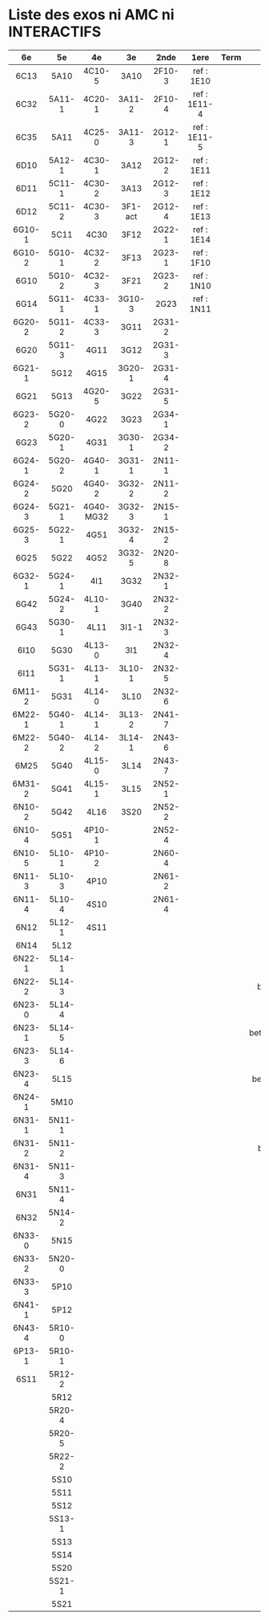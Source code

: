 # Liste des exos ni AMC ni INTERACTIFS

|6e|5e|4e|3e|2nde|1ere|Term|Reste|
|:-:|:-:|:-:|:-:|:-:|:-:|:-:|:-:|
|6C13|5A10|4C10-5|3A10|2F10-3|ref : 1E10||CM020|
|6C32|5A11-1|4C20-1|3A11-2|2F10-4|ref : 1E11-4||CM021|
|6C35|5A11|4C25-0|3A11-3|2G12-1|ref : 1E11-5||PEA11-1|
|6D10|5A12-1|4C30-1|3A12|2G12-2|ref : 1E11||PEA11|
|6D11|5C11-1|4C30-2|3A13|2G12-3|ref : 1E12||P003|
|6D12|5C11-2|4C30-3|3F1-act|2G12-4|ref : 1E13||P004|
|6G10-1|5C11|4C30|3F12|2G22-1|ref : 1E14||P005|
|6G10-2|5G10-1|4C32-2|3F13|2G23-1|ref : 1F10||P006|
|6G10|5G10-2|4C32-3|3F21|2G23-2|ref : 1N10||P007|
|6G14|5G11-1|4C33-1|3G10-3|2G23|ref : 1N11||P008|
|6G20-2|5G11-2|4C33-3|3G11|2G31-2|||P009|
|6G20|5G11-3|4G11|3G12|2G31-3|||P010|
|6G21-1|5G12|4G15|3G20-1|2G31-4|||P011|
|6G21|5G13|4G20-5|3G22|2G31-5|||P012|
|6G23-2|5G20-0|4G22|3G23|2G34-1|||P013|
|6G23|5G20-1|4G31|3G30-1|2G34-2|||P014|
|6G24-1|5G20-2|4G40-1|3G31-1|2N11-1|||beta2F31|
|6G24-2|5G20|4G40-2|3G32-2|2N11-2|||beta2N60-X1|
|6G24-3|5G21-1|4G40-MG32|3G32-3|2N15-1|||beta2N60-X2|
|6G25-3|5G22-1|4G51|3G32-4|2N15-2|||beta3F23|
|6G25|5G22|4G52|3G32-5|2N20-8|||beta3G15|
|6G32-1|5G24-1|4I1|3G32|2N32-1|||beta3G41|
|6G42|5G24-2|4L10-1|3G40|2N32-2|||beta3s21|
|6G43|5G30-1|4L11|3I1-1|2N32-3|||beta4C31|
|6I10|5G30|4L13-0|3I1|2N32-4|||beta4G20-3|
|6I11|5G31-1|4L13-1|3L10-1|2N32-5|||beta4G20-4|
|6M11-2|5G31|4L14-0|3L10|2N32-6|||beta6C33-1|
|6M22-1|5G40-1|4L14-1|3L13-2|2N41-7|||beta6test2|
|6M22-2|5G40-2|4L14-2|3L14-1|2N43-6|||beta6test2021|
|6M25|5G40|4L15-0|3L14|2N43-7|||betaAsymptotesObliques|
|6M31-2|5G41|4L15-1|3L15|2N52-1|||betaComplexes|
|6N10-2|5G42|4L16|3S20|2N52-2|||betaDivisionsDePolynomes|
|6N10-4|5G51|4P10-1||2N52-4|||betaEq1erDegreDansC|
|6N10-5|5L10-1|4P10-2||2N60-4|||betaEq2eDegAvecParam|
|6N11-3|5L10-3|4P10||2N61-2|||betaEqCarreDansC|
|6N11-4|5L10-4|4S10||2N61-4|||betaEqValAbs|
|6N12|5L12-1|4S11|||||betaEquationsLog|
|6N14|5L12||||||betaExo3d|
|6N22-1|5L14-1||||||betaExoSimpleMatthieu|
|6N22-2|5L14-3||||||betaModele10_simple_question-reponse|
|6N23-0|5L14-4||||||betaModele11_parametrable|
|6N23-1|5L14-5||||||betaModele20_plusieurs_types_de_questions|
|6N23-3|5L14-6||||||betaModele21_parametrables|
|6N23-4|5L15||||||betaModele30_constructions_géométriques|
|6N24-1|5M10||||||betaModele31_parametrables|
|6N31-1|5N11-1||||||betaModele40_tableau_proportionnalite|
|6N31-2|5N11-2||||||betaModele41_tableau_signes_variations|
|6N31-4|5N11-3||||||betaProbaAouB|
|6N31|5N11-4||||||betaProbabilites|
|6N32|5N14-2||||||betaPuissances|
|6N33-0|5N15||||||betaSpline|
|6N33-2|5N20-0||||||betaSys2x2CombLin|
|6N33-3|5P10||||||betaTracerParabole|
|6N41-1|5P12||||||betarotation3d|
|6N43-4|5R10-0||||||betatrinome|
|6P13-1|5R10-1||||||moule_a_exo_mathalea|
|6S11|5R12-2||||||moule_a_exo_mathalea2d|
||5R12||||||c3C10-2|
||5R20-4||||||c3N10|
||5R20-5||||||c3N23|
||5R22-2|||||||
||5S10|||||||
||5S11|||||||
||5S12|||||||
||5S13-1|||||||
||5S13|||||||
||5S14|||||||
||5S20|||||||
||5S21-1|||||||
||5S21|||||||
